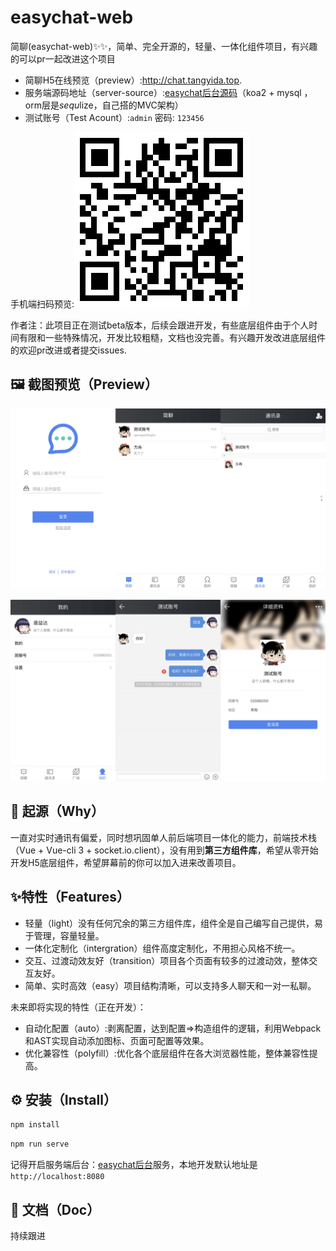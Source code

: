 # easychat-web
简聊(easychat-web)✨✨，简单、完全开源的，轻量、一体化组件项目，有兴趣的可以pr一起改进这个项目

+ 简聊H5在线预览（preview）:http://chat.tangyida.top.
+ 服务端源码地址（server-source）:[easychat后台源码](https://github.com/xdnloveme/easychat)（koa2 + mysql ，orm层是*sequ*lize，自己搭的MVC架构）
+ 测试账号（Test Acount）:`admin` 密码: `123456`

手机端扫码预览:![scan](https://github.com/xdnloveme/MarkdownPictureStore/blob/master/1576056911.png?raw=true)

作者注：此项目正在测试beta版本，后续会跟进开发，有些底层组件由于个人时间有限和一些特殊情况，开发比较粗糙，文档也没完善。有兴趣开发改进底层组件的欢迎pr改进或者提交issues.



## 🖼 截图预览（Preview）

![preview-index](https://github.com/xdnloveme/MarkdownPictureStore/blob/master/15760542963337.png?raw=true)

![preiview-image](https://github.com/xdnloveme/MarkdownPictureStore/blob/master/15760544133912.png?raw=true)



## 🦋 起源（Why）

一直对实时通讯有偏爱，同时想巩固单人前后端项目一体化的能力，前端技术栈（Vue + Vue-cli 3 + socket.io.client），没有用到**第三方组件库**，希望从零开始开发H5底层组件，希望屏幕前的你可以加入进来改善项目。



## ✨特性（Features）

+ 轻量（light）没有任何冗余的第三方组件库，组件全是自己编写自己提供，易于管理，容量轻量。
+ 一体化定制化（intergration）组件高度定制化，不用担心风格不统一。
+ 交互、过渡动效友好（transition）项目各个页面有较多的过渡动效，整体交互友好。
+ 简单、实时高效（easy）项目结构清晰，可以支持多人聊天和一对一私聊。

未来即将实现的特性（正在开发）：

+ 自动化配置（auto）:剥离配置，达到配置=>构造组件的逻辑，利用Webpack和AST实现自动添加图标、页面可配置等效果。
+ 优化兼容性（polyfill）:优化各个底层组件在各大浏览器性能，整体兼容性提高。



## ⚙ 安装（Install）

```javascript
npm install
```

```javascript
npm run serve
```

记得开启服务端后台：[easychat后台](https://github.com/xdnloveme/easychat)服务，本地开发默认地址是`http://localhost:8080`



## 📖 文档（Doc）

持续跟进